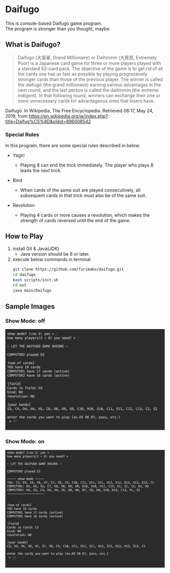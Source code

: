 # Daifugo
This is console-based Daifugo game program.  
The program is stronger than you thought, maybe.

## What is Daifugo?
> Daifugo (大富豪, Grand Millionaire) or Daihinmin (大貧民, Extremely Poor) is a Japanese card game for three or more players played with a standard 52-card pack. The objective of the game is to get rid of all the cards one has as fast as possible by playing progressively stronger cards than those of the previous player. The winner is called the daifugō (the grand millionaire) earning various advantages in the next round, and the last person is called the daihinmin (the extreme indigent). In that following round, winners can exchange their one or more unnecessary cards for advantageous ones that losers have.

Daifugō. In Wikipedia, The Free Encyclopedia. Retrieved 08:17, May 24, 2019, from https://en.wikipedia.org/w/index.php?title=Daifug%C5%8D&oldid=896008542

### Special Rules
In this program, there are some special rules described in below.

* Yagiri
  * Playing 8 can end the trick immediately. The player who plays 8 leads the next trick.

* Bind
  * When cards of the same suit are played consecutively, all subsequent cards in that trick must also be of the same suit.

* Revolution
  * Playing 4 cards or more causes a revolution, which makes the strength of cards reversed until the end of the game.

## How to Play
1. install Git & Java(JDK)
    - Java version should be 8 or later.
1. execute below commands in terminal
    ```bash
    git clone https://github.com/furimako/daifugo.git
    cd daifugo
    bash scripts/init.sh
    cd out
    java main/Daifugo
    ```

## Sample Images
### Show Mode: off
![sample(show_off)](https://github.com/FullyHatter/daifugo/blob/master/images/sample_image.png)

### Show Mode: on
![sample(show_on)](https://github.com/FullyHatter/daifugo/blob/master/images/sample_image(show).png)

